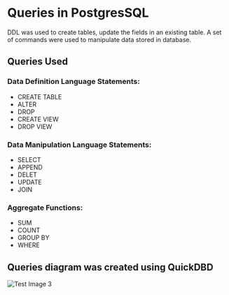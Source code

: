 # Queries in PostgresSQL

 DDL was used to create tables, update the fields in an existing table. A set of commands were used to manipulate data stored in database. 

## Queries Used

   ### Data Definition Language Statements:
   - CREATE TABLE
   - ALTER
   - DROP
   - CREATE VIEW
   - DROP VIEW
   ### Data Manipulation Language Statements:
   - SELECT
   - APPEND
   - DELET
   - UPDATE
   - JOIN
   ### Aggregate Functions:
   - SUM
   - COUNT
   - GROUP BY
   - WHERE
## Queries diagram was created using QuickDBD

![Test Image 3](https://github.com/mserobabina/MariaS/blob/master/SQL/QuickDBDiagrams.png)
